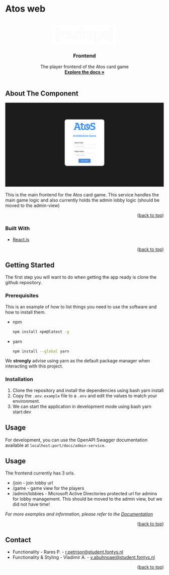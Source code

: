 # Atos web

<div id="top"></div>
<!-- PROJECT LOGO -->
<br />
<div align="center">
  <a href="https://github.com/github_username/repo_name">
    <img src="../docs/images/logo.png" alt="Logo" width="200" height="60">
  </a>

<h3 align="center">Frontend</h3>

  <p align="center">
    The player frontend of the Atos card game
    <br />
    <a href="https://github.com/github_username/repo_name"><strong>Explore the docs »</strong></a>
    <br />
    <br />
</div>

<!-- ABOUT THE PROJECT -->
## About The Component

![Product Name Screen Shot](../docs/images/frontend_preview.png)

This is the main frontend for the Atos card game. This service handles the main game logic and also currently holds the admin lobby logic (should be moved to the admin-view)

<p align="right">(<a href="#top">back to top</a>)</p>



### Built With

* [React.js](https://reactjs.org/)

<p align="right">(<a href="#top">back to top</a>)</p>


<!-- GETTING STARTED -->
## Getting Started

The first step you will want to do when getting the app ready is clone the github repository.

### Prerequisites

This is an example of how to list things you need to use the software and how to install them.
* npm
  ```sh
  npm install npm@latest -g
  ```

* yarn
  ```sh
  npm install --global yarn
  ```

We **strongly** advise using yarn as the default package manager when interacting with this project.

### Installation

1. Clone the repository and install the dependencies using
   bash
   yarn install
2. Copy the `.env.example` file to a `.env` and edit the values to match your environment.
3. We can start the application in development mode using
   bash
   yarn start:dev
<!-- USAGE EXAMPLES -->

## Usage

For development, you can use the OpenAPI Swagger documentation available at `localhost:port/docs/admin-service`.


<!-- USAGE EXAMPLES -->
## Usage


The frontend currently has 3 urls.

* /join - join lobby url
* /game - game view for the players
* /admin/lobbies - Microsoft Active Directories protected url for admins for lobby management.
This should be moved to the admin view, but we did not have time!


_For more examples and information, please refer to the [Documentation](https://github.com/atos-reshape/atos/wiki/Frontend)_

<p align="right">(<a href="#top">back to top</a>)</p>

<!-- CONTACT -->
## Contact

* Functionality - Rares P. - r.petrisor@student.fontys.nl
* Functionality & Styling - Vladimir A. - v.abuhnoaei@student.fontys.nl

<p align="right">(<a href="#top">back to top</a>)</p>


